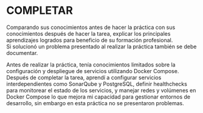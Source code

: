 # COMPLETAR  
Comparando sus conocimientos antes de hacer la práctica con sus conocimientos después de hacer la tarea, explicar los principales aprendizajes logrados para beneficio de su formación profesional.  
Si solucionó un problema presentado al realizar la práctica también se debe documentar.

Antes de realizar la práctica, tenía conocimientos limitados sobre la configuración y despliegue de servicios utilizando Docker Compose. Después de completar la tarea, aprendí a configurar servicios interdependientes como SonarQube y PostgreSQL, definir healthchecks para monitorear el estado de los servicios, y manejar redes y volúmenes en Docker Compose lo que mejora mi capacidad para gestionar entornos de desarrollo, sin embargo en esta práctica no se presentaron problemas.
